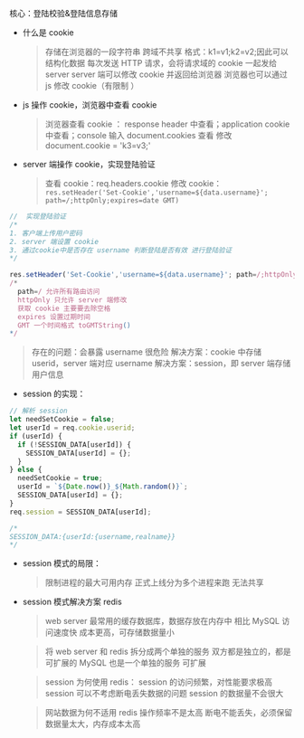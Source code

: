 核心：登陆校验&登陆信息存储

- 什么是 cookie

  > 存储在浏览器的一段字符串
  > 跨域不共享
  > 格式：k1=v1;k2=v2;因此可以结构化数据
  > 每次发送 HTTP 请求，会将请求域的 cookie 一起发给 server
  > server 端可以修改 cookie 并返回给浏览器
  > 浏览器也可以通过 js 修改 cookie（有限制 ）

- js 操作 cookie，浏览器中查看 cookie

  > 浏览器查看 cookie ： response header 中查看；application cookie 中查看；console 输入 document.cookies 查看
  > 修改 document.cookie = 'k3=v3;'

- server 端操作 cookie，实现登陆验证
  > 查看 cookie：req.headers.cookie
  > 修改 cookie：`res.setHeader('Set-Cookie','username=${data.username}'; path=/;httpOnly;expires=date GMT)`

```js
//  实现登陆验证
/*
1. 客户端上传用户密码
2. server 端设置 cookie
3. 通过cookie中是否存在 username 判断登陆是否有效 进行登陆验证
*/

res.setHeader('Set-Cookie','username=${data.username}'; path=/;httpOnly)
/*
  path=/ 允许所有路由访问
  httpOnly 只允许 server 端修改
  获取 cookie 主要要去除空格
  expires 设置过期时间
  GMT 一个时间格式 toGMTString()
*/
```

> 存在的问题：会暴露 username 很危险
> 解决方案：cookie 中存储 userid，server 端对应 username
> 解决方案：session，即 server 端存储用户信息

- session 的实现：

```js
// 解析 session
let needSetCookie = false;
let userId = req.cookie.userid;
if (userId) {
  if (!SESSION_DATA[userId]) {
    SESSION_DATA[userId] = {};
  }
} else {
  needSetCookie = true;
  userId = `${Date.now()}_${Math.random()}`;
  SESSION_DATA[userId] = {};
}
req.session = SESSION_DATA[userId];

/* 
SESSION_DATA:{userId:{username,realname}}
*/
```

- session 模式的局限：
  > 限制进程的最大可用内存
  > 正式上线分为多个进程来跑 无法共享

* session 模式解决方案 redis

  > web server 最常用的缓存数据库，数据存放在内存中
  > 相比 MySQL 访问速度快
  > 成本更高，可存储数据量小

  > 将 web server 和 redis 拆分成两个单独的服务
  > 双方都是独立的，都是可扩展的
  > MySQL 也是一个单独的服务 可扩展

  > session 为何使用 redis：
  > session 的访问频繁，对性能要求极高
  > session 可以不考虑断电丢失数据的问题
  > session 的数据量不会很大

  > 网站数据为何不适用 redis
  > 操作频率不是太高
  > 断电不能丢失，必须保留
  > 数据量太大，内存成本太高


